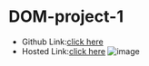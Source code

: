 # DOM-project-1
- Github Link:[click here](https://github.com/namishagurunani/DOM-project-1)
- Hosted Link:[click here](https://namishagurunani.github.io/DOM-project-1/)
![image](https://github.com/namishagurunani/DOM-project-1/assets/126158413/9ee1305b-d7ff-4dc5-a0cc-267fdaa59382)
